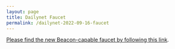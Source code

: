 ```yaml
---
layout: page
title: Dailynet Faucet
permalink: /dailynet-2022-09-16-faucet
---
```


[Please find the new Beacon-capable faucet by following this link](https://faucet.dailynet-2022-09-16.teztnets.xyz).
